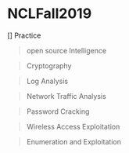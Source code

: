 # NCLFall2019

[] Practice 
> open source Intelligence


> Cryptography 

>Log Analysis

> Network Traffic Analysis

>Password Cracking

> Wireless Access Exploitation

> Enumeration and Exploitation

